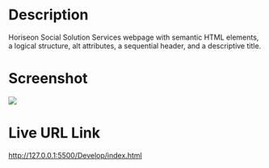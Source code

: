 # Description
Horiseon Social Solution Services webpage with semantic HTML elements, a logical structure, alt attributes, a sequential header, and a descriptive title.

# Screenshot
<img src="Develop\Horiseon-Screenshot.png"></img>

# Live URL Link
<a href="http://127.0.0.1:5500/Develop/index.html">http://127.0.0.1:5500/Develop/index.html</a>